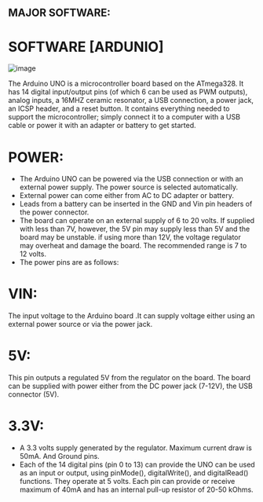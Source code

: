 ## MAJOR SOFTWARE:

# SOFTWARE [ARDUNIO]

![image](https://user-images.githubusercontent.com/79265271/154519920-df520808-8c98-4b7b-86c5-01bae64d8304.png)

The Arduino UNO is a microcontroller board based on the ATmega328. It has 14 digital input/output pins (of which 6 can be used as PWM outputs), analog inputs, 
a 16MHZ ceramic resonator, a USB connection, a power jack, an ICSP header, and a reset button. It contains everything needed to support the microcontroller; 
simply connect it to a computer with a USB cable or power it with an adapter or battery to get started.

# POWER:

* The Arduino UNO can be powered via the USB connection or with an external power supply. The power source is selected automatically.
* External power can come either from AC to DC adapter or battery.
* Leads from a battery can be inserted in the GND and Vin pin headers of the power connector.
* The board can operate on an external supply of 6 to 20 volts. If supplied with less than 7V, however, the 5V pin may supply less than 5V and the board may be unstable. 
if using more than 12V, the voltage regulator may overheat and damage the board. The recommended range is 7 to 12 volts.
* The power pins are as follows:

# VIN:
The input voltage to the Arduino board .It can supply voltage either using an external power source or via the power jack.
# 5V:
This pin outputs a regulated 5V from the regulator on the board. The board can be supplied with power either from the DC power jack (7-12V), the USB connector (5V).
# 3.3V:
  * A 3.3 volts supply generated by the regulator. Maximum current draw   is 50mA. And Ground pins.
  * Each of the 14 digital pins (pin 0 to 13) can provide the UNO can be used as an input or output, using pinMode(), digitalWrite(), and digitalRead() functions. They 
operate at 5 volts. Each pin can provide or receive maximum of 40mA and has an internal pull-up resistor of 20-50 kOhms.
